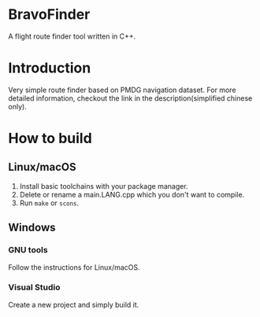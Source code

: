 # BravoFinder
A flight route finder tool written in C++.

# Introduction
Very simple route finder based on PMDG navigation dataset. For more detailed information, checkout the link in the description(simplified chinese only).

# How to build

## Linux/macOS
1. Install basic toolchains with your package manager.
2. Delete or rename a main.LANG.cpp which you don't want to compile.
3. Run `make` or `scons`.

## Windows

### GNU tools
Follow the instructions for Linux/macOS.

### Visual Studio
Create a new project and simply build it.
